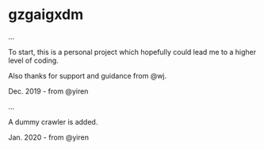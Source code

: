 # gzgaigxdm
...

To start, this is a personal project which hopefully could lead me to a higher level of coding.

Also thanks for support and guidance from @wj.


Dec. 2019 - from @yiren

...


A dummy crawler is added.


Jan. 2020 - from @yiren
